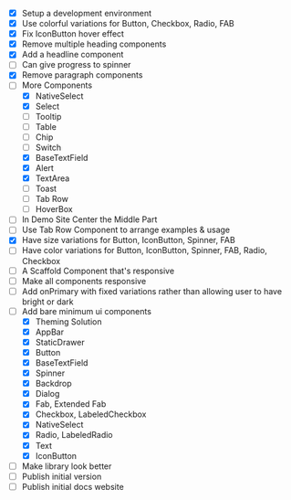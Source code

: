- [x] Setup a development environment
- [x] Use colorful variations for Button, Checkbox, Radio, FAB
- [x] Fix IconButton hover effect
- [x] Remove multiple heading components
- [x] Add a headline component
- [ ] Can give progress to spinner
- [x] Remove paragraph components
- [ ] More Components
  - [x] NativeSelect
  - [x] Select
  - [ ] Tooltip
  - [ ] Table
  - [ ] Chip  
  - [ ] Switch
  - [x] BaseTextField
  - [x] Alert
  - [x] TextArea
  - [ ] Toast
  - [ ] Tab Row
  - [ ] HoverBox
- [ ] In Demo Site Center the Middle Part
- [ ] Use Tab Row Component to arrange examples & usage
- [x] Have size variations for Button, IconButton, Spinner, FAB
- [ ] Have color variations for Button, IconButton, Spinner, FAB, Radio, Checkbox
- [ ] A Scaffold Component that's responsive
- [ ] Make all components responsive
- [ ] Add onPrimary with fixed variations rather than allowing user to have bright or dark
- [ ] Add bare minimum ui components
    - [x] Theming Solution
    - [x] AppBar
    - [x] StaticDrawer
    - [x] Button
    - [x] BaseTextField
    - [x] Spinner
    - [x] Backdrop
    - [x] Dialog
    - [x] Fab, Extended Fab
    - [x] Checkbox, LabeledCheckbox
    - [x] NativeSelect
    - [x] Radio, LabeledRadio
    - [x] Text
    - [x] IconButton
- [ ] Make library look better
- [ ] Publish initial version
- [ ] Publish initial docs website